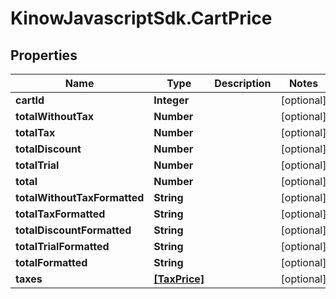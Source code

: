 # KinowJavascriptSdk.CartPrice

## Properties
Name | Type | Description | Notes
------------ | ------------- | ------------- | -------------
**cartId** | **Integer** |  | [optional] 
**totalWithoutTax** | **Number** |  | [optional] 
**totalTax** | **Number** |  | [optional] 
**totalDiscount** | **Number** |  | [optional] 
**totalTrial** | **Number** |  | [optional] 
**total** | **Number** |  | [optional] 
**totalWithoutTaxFormatted** | **String** |  | [optional] 
**totalTaxFormatted** | **String** |  | [optional] 
**totalDiscountFormatted** | **String** |  | [optional] 
**totalTrialFormatted** | **String** |  | [optional] 
**totalFormatted** | **String** |  | [optional] 
**taxes** | [**[TaxPrice]**](TaxPrice.md) |  | [optional] 



